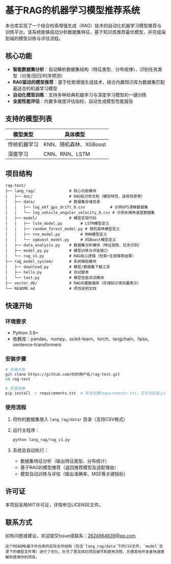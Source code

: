 # 基于RAG的机器学习模型推荐系统

本仓库实现了一个结合检索增强生成（RAG）技术的自动化机器学习模型推荐与训练平台。该系统能够自动分析数据集特征，基于知识库推荐最优模型，并完成端到端的模型训练与评估流程。


## 核心功能

- **智能数据集分析**：自动解析数据集结构（特征类型、分布规律）、识别任务类型（分类/回归/时序预测）
- **RAG驱动的模型推荐**：基于检索增强生成技术，结合内置知识库为数据集匹配最适合的机器学习模型
- **自动化模型训练**：支持多种经典机器学习与深度学习模型的一键训练
- **全面性能评估**：内置多维度评估指标，自动生成模型性能报告


## 支持的模型列表

| 模型类型         | 具体模型                 |
|------------------|--------------------------|
| 传统机器学习     | KNN、随机森林、XGBoost   |
| 深度学习         | CNN、RNN、LSTM           |


## 项目结构
```plaintext
rag-test/
├── lang_rag/               # 核心功能模块
│   ├── doc/                # RAG知识库文档（模型特性、适用场景等）
│   ├── data/               # 数据集存储目录
│   │   ├── log_ekf_gps_drift_0.csv           # 示例GPS漂移数据集
│   │   └── log_vehicle_angular_velocity_0.csv # 示例车辆角速度数据集
│   ├── model/              # 模型实现代码
│   │   ├── lstm_model.py        # LSTM模型定义
│   │   ├── random_forest_model.py # 随机森林模型定义
│   │   ├── rnn_model.py         # RNN模型定义
│   │   └── xgboost_model.py     # XGBoost模型定义
│   ├── data_analysis.py    # 数据集分析模块（特征提取、任务识别）
│   ├── model_py.py         # 模型训练与评估接口
│   └── rag_v1.py           # RAG核心逻辑（检索+生成推荐结果）
├── rag_model_system/       # 系统辅助模块
│   ├── download.py         # 模型/数据集下载工具
│   ├── hello.py            # 测试脚本
│   └── test.py             # 模型性能测试模块
├── vector_db/              # RAG向量数据库（存储知识库向量表示）
└── README.md               # 项目说明文档
```

## 快速开始

### 环境要求

- Python 3.8+
- 依赖库：pandas、numpy、scikit-learn、torch、langchain、faiss、sentence-transformers

### 安装步骤

```bash
# 克隆仓库
git clone https://github.com/你的用户名/rag-test.git
cd rag-test

# 安装依赖
pip install -r requirements.txt  # 若未创建requirements.txt，可手动安装上述依赖
```


### 使用流程

1. 将你的数据集放入 `lang_rag/data/` 目录（支持CSV格式）
2. 运行主程序：
   ```bash
   python lang_rag/rag_v1.py
   ```

3. 系统会自动执行：
   - 数据集特征分析（输出特征类型、分布统计）
   - 基于RAG的模型推荐（返回推荐模型及适配理由）
   - 模型自动训练与评估（输出准确率、MSE等关键指标）


## 许可证

本项目采用MIT许可证，详情参见LICENSE文件。


## 联系方式

如有问题或建议，欢迎提交Issue或联系：2624964839@qq.com

```
这个README基于你仓库的实际文件结构（包含`lang_rag/data`下的CSV文件、`model`目录下的模型文件等）进行了优化，补充了更具体的项目细节和使用流程，方便其他开发者快速理解和使用你的项目。
```







